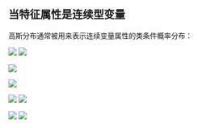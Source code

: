 ## 当特征属性是连续型变量
高斯分布通常被用来表示连续变量属性的类条件概率分布：


![](https://cdn.jsdelivr.net/gh/lyhcc/Picture_Repository/img/20191019191343.png)
![](https://cdn.jsdelivr.net/gh/lyhcc/Picture_Repository/img/20191019191505.png)
	
![](https://cdn.jsdelivr.net/gh/lyhcc/Picture_Repository/img/20191019191653.png)

![](https://cdn.jsdelivr.net/gh/lyhcc/Picture_Repository/img/20191019191710.png)

![](https://cdn.jsdelivr.net/gh/lyhcc/Picture_Repository/img/20191019191734.png)
![](https://cdn.jsdelivr.net/gh/lyhcc/Picture_Repository/img/20191019191859.png)

![](https://cdn.jsdelivr.net/gh/lyhcc/Picture_Repository/img/20191019192014.png)
![](https://cdn.jsdelivr.net/gh/lyhcc/Picture_Repository/img/20191019191003.png)
